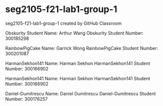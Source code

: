 # seg2105-f21-lab1-group-1
seg2105-f21-lab1-group-1 created by GitHub Classroom

Obskurity Student Name: Arthur Wang
Obskurity Student Number: 300185298

RainbowPigCake Name: Garrick Wong
RainbowPigCake Student Number: 300201087

HarmanSekhon141 Name: Harman Sekhon 
HarmanSekhon141 Student Number: 300166902

HarmanSekhon141 Name: Harman Sekhon 
HarmanSekhon141 Student Number: 300166902

Daniel-Dumitrescu Name: Daniel Dumitrescu
Daniel-Dumitrescu Student Number: 300176257
